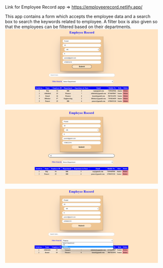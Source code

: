 Link for Employee Record app => https://employeerecord.netlify.app/

This app contains a form which accepts the employee data and a search box to search the keywords related to employee.
A filter box is also given so that the employees can be filtered based on their departments.
![alldata](image_1.png)

![search](image_2.png)

![filter](image_3.png)